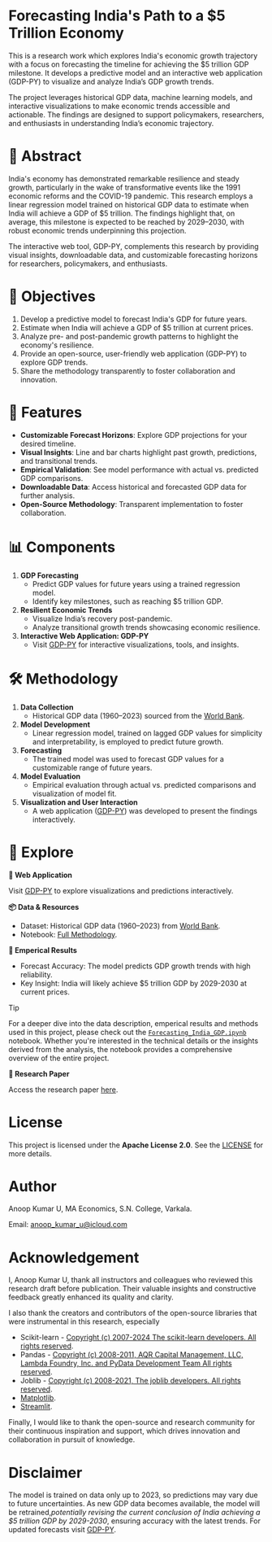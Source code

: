 # Forecasting India's Path to a $5 Trillion Economy

This is a research work which explores India's economic growth trajectory with a focus on forecasting the timeline for achieving the $5 trillion GDP milestone. It develops a predictive model and an interactive web application (GDP-PY) to visualize and analyze India’s GDP growth trends.

The project leverages historical GDP data, machine learning models, and interactive visualizations to make economic trends accessible and actionable. The findings are designed to support policymakers, researchers, and enthusiasts in understanding India’s economic trajectory.

# 📜 Abstract

India's economy has demonstrated remarkable resilience and steady growth, particularly in the wake of transformative events like the 1991 economic reforms and the COVID-19 pandemic. This research employs a linear regression model trained on historical GDP data to estimate when India will achieve a GDP of $5 trillion. The findings highlight that, on average, this milestone is expected to be reached by 2029–2030, with robust economic trends underpinning this projection.

The interactive web tool, GDP-PY, complements this research by providing visual insights, downloadable data, and customizable forecasting horizons for researchers, policymakers, and enthusiasts.

# 🎯 Objectives

1. Develop a predictive model to forecast India's GDP for future years.
2. Estimate when India will achieve a GDP of $5 trillion at current prices.
3. Analyze pre- and post-pandemic growth patterns to highlight the economy's resilience.
4. Provide an open-source, user-friendly web application (GDP-PY) to explore GDP trends.
5. Share the methodology transparently to foster collaboration and innovation.

# 🚀 Features

- **Customizable Forecast Horizons**: Explore GDP projections for your desired timeline.
- **Visual Insights**: Line and bar charts highlight past growth, predictions, and transitional trends.
- **Empirical Validation**: See model performance with actual vs. predicted GDP comparisons.
- **Downloadable Data**: Access historical and forecasted GDP data for further analysis.
- **Open-Source Methodology**: Transparent implementation to foster collaboration.

# 📊 Components

1. **GDP Forecasting**
   - Predict GDP values for future years using a trained regression model.
   - Identify key milestones, such as reaching $5 trillion GDP.
2. **Resilient Economic Trends**
   - Visualize India’s recovery post-pandemic.
   - Analyze transitional growth trends showcasing economic resilience.
3. **Interactive Web Application: GDP-PY**
   - Visit [GDP-PY](https://gdp-py.streamlit.app) for interactive visualizations, tools, and insights.

# 🛠 Methodology

1. **Data Collection**
   - Historical GDP data (1960–2023) sourced from the [World Bank](https://data.worldbank.org/indicator/NY.GDP.MKTP.CD?locations=IN).
2. **Model Development**
   - Linear regression model, trained on lagged GDP values for simplicity and interpretability, is employed to predict future growth.
3.  **Forecasting**
    - The trained model was used to forecast GDP values for a customizable range of future years. 
5. **Model Evaluation**
   - Empirical evaluation through actual vs. predicted comparisons and visualization of model fit.
6. **Visualization and User Interaction**
   - A web application ([GDP-PY](https://gdp-py.streamlit.app)) was developed to present the findings interactively.

# 🌟 Explore

**🦋 Web Application**

Visit [GDP-PY](https://gdp-py.streamlit.app) to explore visualizations and predictions interactively.

**📦 Data & Resources**

- Dataset: Historical GDP data (1960–2023) from [World Bank](https://data.worldbank.org/indicator/NY.GDP.MKTP.CD?locations=IN).
- Notebook: [Full Methodology](https://github.com/neuraledgeai/GDP-PY/blob/main/Forecasting_India_GDP.ipynb).

**🔬 Emperical Results**

- Forecast Accuracy: The model predicts GDP growth trends with high reliability.
- Key Insight: India will likely achieve $5 trillion GDP by 2029-2030 at current prices.

>[!TIP]
>For a deeper dive into the data description, emperical results and methods used in this project, please check out the [`Forecasting_India_GDP.ipynb`](https://github.com/neuraledgeai/GDP-PY/blob/main/Forecasting_India_GDP.ipynb) notebook. Whether you're interested in the technical details or the insights derived from the analysis, the notebook provides a comprehensive overview of the entire project.

**📜 Research Paper**

Access the research paper [here](https://www.icloud.com/iclouddrive/048iIlJkniilUGX0RKN6tESFg#Forecasting_India's_Path_to_a_%245_Trillion_Economy_pdf).

# License

This project is licensed under the **Apache License 2.0**. See the [LICENSE](https://github.com/neuraledgeai/GDP-PY/blob/main/LICENSE) for more details.

# Author

Anoop Kumar U, MA Economics, S.N. College, Varkala.

Email: anoop_kumar_u@icloud.com

# Acknowledgement

I, Anoop Kumar U, thank all instructors and colleagues who reviewed this research draft before publication. Their valuable insights and constructive feedback greatly enhanced its quality and clarity.

I also thank the creators and contributors of the open-source libraries that were instrumental in this research, especially

- Scikit-learn - [Copyright (c) 2007-2024 The scikit-learn developers. All rights reserved](https://github.com/scikit-learn/scikit-learn?tab=BSD-3-Clause-1-ov-file).
- Pandas - [Copyright (c) 2008-2011, AQR Capital Management, LLC, Lambda Foundry, Inc. and PyData Development Team All rights reserved](https://github.com/pandas-dev/pandas?tab=BSD-3-Clause-1-ov-file).
- Joblib - [Copyright (c) 2008-2021, The joblib developers. All rights reserved](https://github.com/joblib/joblib?tab=BSD-3-Clause-1-ov-file).
- [Matplotlib](https://ieeexplore.ieee.org/document/4160265).
- [Streamlit](https://github.com/streamlit/streamlit?tab=Apache-2.0-1-ov-file).

Finally, I would like to thank the open-source and research community for their continuous inspiration and support, which drives innovation and collaboration in pursuit of knowledge.

# Disclaimer

The model is trained on data only up to 2023, so predictions may vary due to future uncertainties. As new GDP data becomes available, the model will be retrained,*potentially revising the current conclusion of India achieving a $5 trillion GDP by 2029-2030*, ensuring accuracy with the latest trends. For updated forecasts visit [GDP-PY](https://gdp-py.streamlit.app).
